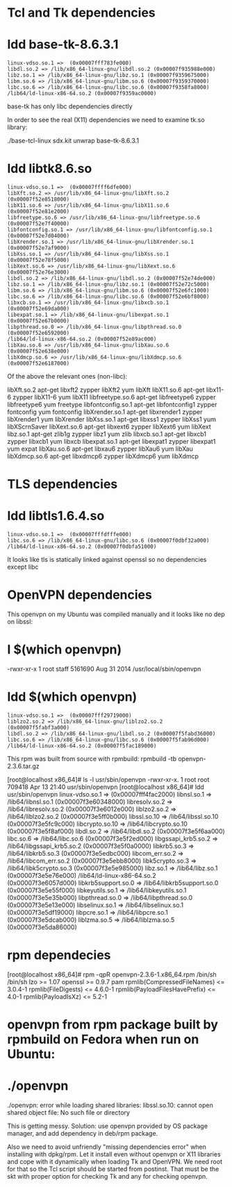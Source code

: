 Tcl and Tk dependencies
======================

# ldd base-tk-8.6.3.1 
    linux-vdso.so.1 =>  (0x00007fff783fe000)
    libdl.so.2 => /lib/x86_64-linux-gnu/libdl.so.2 (0x00007f935988e000)
    libz.so.1 => /lib/x86_64-linux-gnu/libz.so.1 (0x00007f9359675000)
    libm.so.6 => /lib/x86_64-linux-gnu/libm.so.6 (0x00007f9359370000)
    libc.so.6 => /lib/x86_64-linux-gnu/libc.so.6 (0x00007f9358fa8000)
    /lib64/ld-linux-x86-64.so.2 (0x00007f9359ac0000)

base-tk has only libc dependencies directly

In order to see the real (X11) dependencies we need to examine tk.so library:

./base-tcl-linux sdx.kit unwrap base-tk-8.6.3.1

# ldd libtk8.6.so 
    linux-vdso.so.1 =>  (0x00007ffff6dfe000)
    libXft.so.2 => /usr/lib/x86_64-linux-gnu/libXft.so.2 (0x00007f52e8518000)
    libX11.so.6 => /usr/lib/x86_64-linux-gnu/libX11.so.6 (0x00007f52e81e2000)
    libfreetype.so.6 => /usr/lib/x86_64-linux-gnu/libfreetype.so.6 (0x00007f52e7f40000)
    libfontconfig.so.1 => /usr/lib/x86_64-linux-gnu/libfontconfig.so.1 (0x00007f52e7d04000)
    libXrender.so.1 => /usr/lib/x86_64-linux-gnu/libXrender.so.1 (0x00007f52e7af9000)
    libXss.so.1 => /usr/lib/x86_64-linux-gnu/libXss.so.1 (0x00007f52e78f5000)
    libXext.so.6 => /usr/lib/x86_64-linux-gnu/libXext.so.6 (0x00007f52e76e3000)
    libdl.so.2 => /lib/x86_64-linux-gnu/libdl.so.2 (0x00007f52e74de000)
    libz.so.1 => /lib/x86_64-linux-gnu/libz.so.1 (0x00007f52e72c5000)
    libm.so.6 => /lib/x86_64-linux-gnu/libm.so.6 (0x00007f52e6fc1000)
    libc.so.6 => /lib/x86_64-linux-gnu/libc.so.6 (0x00007f52e6bf8000)
    libxcb.so.1 => /usr/lib/x86_64-linux-gnu/libxcb.so.1 (0x00007f52e69da000)
    libexpat.so.1 => /lib/x86_64-linux-gnu/libexpat.so.1 (0x00007f52e67b0000)
    libpthread.so.0 => /lib/x86_64-linux-gnu/libpthread.so.0 (0x00007f52e6592000)
    /lib64/ld-linux-x86-64.so.2 (0x00007f52e89ac000)
    libXau.so.6 => /usr/lib/x86_64-linux-gnu/libXau.so.6 (0x00007f52e638e000)
    libXdmcp.so.6 => /usr/lib/x86_64-linux-gnu/libXdmcp.so.6 (0x00007f52e6187000)


Of the above the relevant ones (non-libc):

libXft.so.2             apt-get libxft2		    zypper libXft2		yum libXft
libX11.so.6             apt-get libx11-6	    zypper libX11-6		yum libX11
libfreetype.so.6        apt-get libfreetype6	zypper libfreetype6	yum freetype
libfontconfig.so.1      apt-get libfontconfig1	zypper fontconfig	yum fontconfig
libXrender.so.1         apt-get libxrender1	    zypper libXrender1	yum libXrender
libXss.so.1             apt-get libxss1		    zypper libXss1		yum libXScrnSaver
libXext.so.6            apt-get libxext6	    zypper libXext6		yum libXext
libz.so.1               apt-get zlib1g		    zypper libz1		yum zlib
libxcb.so.1             apt-get libxcb1		    zypper libxcb1		yum libxcb
libexpat.so.1           apt-get libexpat1	    zypper libexpat1	yum expat
libXau.so.6             apt-get libxau6		    zypper libXau6		yum libXau
libXdmcp.so.6           apt-get libxdmcp6	    zypper libXdmcp6	yum libXdmcp


TLS dependencies
================

# ldd libtls1.6.4.so 
    linux-vdso.so.1 =>  (0x00007fffdfffe000)
    libc.so.6 => /lib/x86_64-linux-gnu/libc.so.6 (0x00007f0dbf32a000)
    /lib64/ld-linux-x86-64.so.2 (0x00007f0dbfa51000)

It looks like tls is statically linked against openssl so no dependencies except libc


OpenVPN dependencies
======================

This openvpn on my Ubuntu was compiled manually and it looks like no dep on libssl:

# l $(which openvpn)
-rwxr-xr-x 1 root staff 5161690 Aug 31  2014 /usr/local/sbin/openvpn
# ldd $(which openvpn)
    linux-vdso.so.1 =>  (0x00007fff29719000)
    liblzo2.so.2 => /lib/x86_64-linux-gnu/liblzo2.so.2 (0x00007f5fabf3a000)
    libdl.so.2 => /lib/x86_64-linux-gnu/libdl.so.2 (0x00007f5fabd36000)
    libc.so.6 => /lib/x86_64-linux-gnu/libc.so.6 (0x00007f5fab96d000)
    /lib64/ld-linux-x86-64.so.2 (0x00007f5fac189000)


This rpm was built from source with rpmbuild:
rpmbuild -tb openvpn-2.3.6.tar.gz 

[root@localhost x86_64]# ls -l usr/sbin/openvpn 
-rwxr-xr-x. 1 root root 709418 Apr 13 21:40 usr/sbin/openvpn
[root@localhost x86_64]# ldd usr/sbin/openvpn 
	linux-vdso.so.1 =>  (0x00007fff4fac2000)
	libnsl.so.1 => /lib64/libnsl.so.1 (0x00007f3e60348000)
	libresolv.so.2 => /lib64/libresolv.so.2 (0x00007f3e6012e000)
	liblzo2.so.2 => /lib64/liblzo2.so.2 (0x00007f3e5ff0b000)
	libssl.so.10 => /lib64/libssl.so.10 (0x00007f3e5fc9c000)
	libcrypto.so.10 => /lib64/libcrypto.so.10 (0x00007f3e5f8af000)
	libdl.so.2 => /lib64/libdl.so.2 (0x00007f3e5f6aa000)
	libc.so.6 => /lib64/libc.so.6 (0x00007f3e5f2ed000)
	libgssapi_krb5.so.2 => /lib64/libgssapi_krb5.so.2 (0x00007f3e5f0a0000)
	libkrb5.so.3 => /lib64/libkrb5.so.3 (0x00007f3e5edbc000)
	libcom_err.so.2 => /lib64/libcom_err.so.2 (0x00007f3e5ebb8000)
	libk5crypto.so.3 => /lib64/libk5crypto.so.3 (0x00007f3e5e985000)
	libz.so.1 => /lib64/libz.so.1 (0x00007f3e5e76e000)
	/lib64/ld-linux-x86-64.so.2 (0x00007f3e6057d000)
	libkrb5support.so.0 => /lib64/libkrb5support.so.0 (0x00007f3e5e55f000)
	libkeyutils.so.1 => /lib64/libkeyutils.so.1 (0x00007f3e5e35b000)
	libpthread.so.0 => /lib64/libpthread.so.0 (0x00007f3e5e13e000)
	libselinux.so.1 => /lib64/libselinux.so.1 (0x00007f3e5df19000)
	libpcre.so.1 => /lib64/libpcre.so.1 (0x00007f3e5dcab000)
	liblzma.so.5 => /lib64/liblzma.so.5 (0x00007f3e5da86000)





# rpm dependecies
[root@localhost x86_64]# rpm -qpR  openvpn-2.3.6-1.x86_64.rpm 
/bin/sh
/bin/sh
lzo >= 1.07
openssl >= 0.9.7
pam
rpmlib(CompressedFileNames) <= 3.0.4-1
rpmlib(FileDigests) <= 4.6.0-1
rpmlib(PayloadFilesHavePrefix) <= 4.0-1
rpmlib(PayloadIsXz) <= 5.2-1


# openvpn from rpm package built by rpmbuild on Fedora when run on Ubuntu:
# ./openvpn 
./openvpn: error while loading shared libraries: libssl.so.10: cannot open shared object file: No such file or directory

This is getting messy. Solution: use openvpn provided by OS package manager, and add dependency in deb/rpm package. 

Also we need to avoid unfriendly "missing dependencies error" when installing with dpkg/rpm. Let it install even without openvpn or X11 libraries and cope with it dynamically when loading Tk and OpenVPN. We need root for that so the Tcl script should be started from postinst. That must be the skt with proper option for checking Tk and any for checking openvpn.
